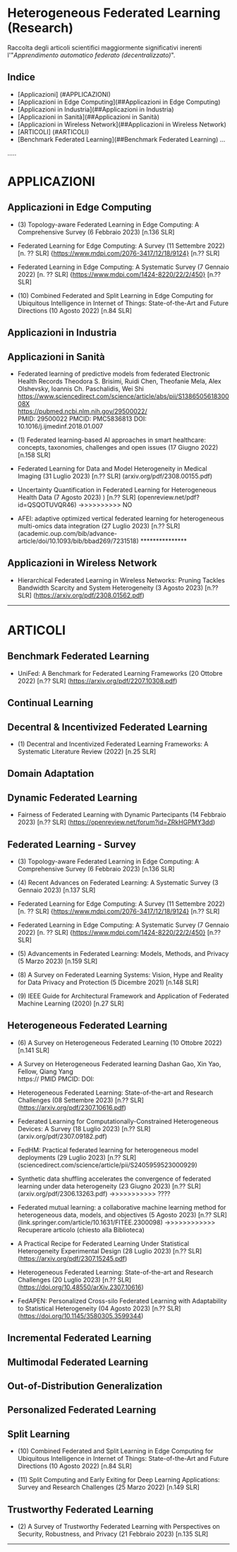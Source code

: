 # Heterogeneous Federated Learning (Research)
Raccolta degli articoli scientifici maggiormente significativi inerenti l'"_Apprendimento automatico federato (decentralizzato)_".
 
## Indice

* [Applicazioni] (#APPLICAZIONI)
* [Applicazioni in Edge Computing](##Applicazioni in Edge Computing)
* [Applicazioni in Industria](##Applicazioni in Industria)
* [Applicazioni in Sanità](##Applicazioni in Sanità)
* [Applicazioni in Wireless Network](##Applicazioni in Wireless Network)
* [ARTICOLI] (#ARTICOLI)
* [Benchmark Federated Learning](##Benchmark Federated Learning)
...

.....


# APPLICAZIONI

## Applicazioni in Edge Computing

* (3) Topology-aware Federated Learning in Edge Computing: A Comprehensive Survey (6 Febbraio 2023) [n.136 SLR]

* Federated Learning for Edge Computing: A Survey (11 Settembre 2022) [n. ?? SLR] {https://www.mdpi.com/2076-3417/12/18/9124} [n.?? SLR]

* Federated Learning in Edge Computing: A Systematic Survey (7 Gennaio 2022) [n. ?? SLR] {https://www.mdpi.com/1424-8220/22/2/450} [n.?? SLR]

* (10) Combined Federated and Split Learning in Edge Computing for Ubiquitous Intelligence in Internet of Things: State-of-the-Art and Future Directions (10 Agosto 2022) [n.84 SLR]


## Applicazioni in Industria


## Applicazioni in Sanità

* Federated learning of predictive models from federated Electronic Health Records
Theodora S. Brisimi, Ruidi Chen, Theofanie Mela, Alex Olshevsky, Ioannis Ch. Paschalidis, Wei Shi \
https://www.sciencedirect.com/science/article/abs/pii/S138650561830008X \
https://pubmed.ncbi.nlm.nih.gov/29500022/ \
PMID: 29500022 PMCID: PMC5836813 DOI: 10.1016/j.ijmedinf.2018.01.007

* (1) Federated learning-based AI approaches in smart healthcare: concepts, taxonomies, challenges and open issues (17 Giugno 2022) [n.158 SLR]

* Federated Learning for Data and Model Heterogeneity in Medical Imaging (31 Luglio 2023) [n.?? SLR] (arxiv.org/pdf/2308.00155.pdf)

* Uncertainty Quantification in Federated Learning for Heterogeneous Health Data (7 Agosto 2023) ) [n.?? SLR] (openreview.net/pdf?id=QSQOTUVQR46)  ->>>>>>>>>> NO

* AFEI: adaptive optimized vertical federated learning for heterogeneous multi-omics data integration (27 Luglio 2023) [n.?? SLR] (academic.oup.com/bib/advance-article/doi/10.1093/bib/bbad269/7231518) ***************


## Applicazioni in Wireless Network

* Hierarchical Federated Learning in Wireless Networks: Pruning Tackles Bandwidth Scarcity and System Heterogeneity (3 Agosto 2023) [n.?? SLR] (https://arxiv.org/pdf/2308.01562.pdf)



-------------

# ARTICOLI

## Benchmark Federated Learning

* UniFed: A Benchmark for Federated Learning Frameworks (20 Ottobre 2022) [n.?? SLR] (https://arxiv.org/pdf/2207.10308.pdf)


## Continual Learning

## Decentral & Incentivized Federated Learning

* (1) Decentral and Incentivized Federated Learning Frameworks: A Systematic Literature Review (2022) [n.25 SLR]


## Domain Adaptation

## Dynamic Federated Learning

* Fairness of Federated Learning with Dynamic Partecipants (14 Febbraio 2023) [n.?? SLR] (https://openreview.net/forum?id=ZRkHGPMY3dd)


## Federated Learning - Survey

* (3) Topology-aware Federated Learning in Edge Computing: A Comprehensive Survey (6 Febbraio 2023) [n.136 SLR]

* (4) Recent Advances on Federated Learning: A Systematic Survey (3 Gennaio 2023) [n.137 SLR]

* Federated Learning for Edge Computing: A Survey (11 Settembre 2022) [n. ?? SLR] {https://www.mdpi.com/2076-3417/12/18/9124} [n.?? SLR]

* Federated Learning in Edge Computing: A Systematic Survey (7 Gennaio 2022) [n. ?? SLR] {https://www.mdpi.com/1424-8220/22/2/450} [n.?? SLR]

* (5) Advancements in Federated Learning: Models, Methods, and Privacy (5 Marzo 2023) [n.159 SLR]

* (8) A Survey on Federated Learning Systems: Vision, Hype and Reality for Data Privacy and Protection (5 Dicembre 2021) [n.148 SLR]

* (9) IEEE Guide for Architectural Framework and Application of Federated Machine Learning (2020) [n.27 SLR]


## Heterogeneous Federated Learning

* (6) A Survey on Heterogeneous Federated Learning (10 Ottobre 2022) [n.141 SLR]

* A Survey on Heterogeneous Federated learning
Dashan Gao, Xin Yao, Fellow, Qiang Yang \
https://
PMID  PMCID:  DOI:

* Heterogeneous Federated Learning: State-of-the-art and Research Challenges (08 Settembre 2023) [n.?? SLR] (https://arxiv.org/pdf/2307.10616.pdf)

* Federated Learning for Computationally-Constrained Heterogeneous Devices: A Survey (18 Luglio 2023) [n.?? SLR] (arxiv.org/pdf/2307.09182.pdf)

* FedHM: Practical federated learning for heterogeneous model deployments (29 Luglio 2023) [n.?? SLR] (sciencedirect.com/science/article/pii/S2405959523000929)

* Synthetic data shuffling accelerates the convergence of federated learning under data heterogeneity (23 Giugno 2023) [n.?? SLR] (arxiv.org/pdf/2306.13263.pdf) ->>>>>>>>>>> ????

* Federated mutual learning: a collaborative machine learning method for heterogeneous data, models, and objectives (5 Agosto 2023) [n.?? SLR] (link.springer.com/article/10.1631/FITEE.2300098) ->>>>>>>>>>>> Recuperare articolo (chiesto alla Biblioteca)

* A Practical Recipe for Federated Learning Under Statistical Heterogeneity Experimental Design (28 Luglio 2023) [n.?? SLR] (https://arxiv.org/pdf/2307.15245.pdf)

* Heterogeneous Federated Learning: State-of-the-art and Research Challenges (20 Luglio 2023) [n.?? SLR] (https://doi.org/10.48550/arXiv.2307.10616)

* FedAPEN: Personalized Cross-silo Federated Learning with Adaptability to Statistical Heterogeneity (04 Agosto 2023) [n.?? SLR] (https://doi.org/10.1145/3580305.3599344)


## Incremental Federated Learning

## Multimodal Federated Learning

## Out-of-Distribution Generalization

## Personalized Federated Learning

## Split Learning

* (10) Combined Federated and Split Learning in Edge Computing for Ubiquitous Intelligence in Internet of Things: State-of-the-Art and Future Directions (10 Agosto 2022) [n.84 SLR]

* (11) Split Computing and Early Exiting for Deep Learning Applications: Survey and Research Challenges (25 Marzo 2022) [n.149 SLR]


## Trustworthy Federated Learning

* (2) A Survey of Trustworthy Federated Learning with Perspectives on Security, Robustness, and Privacy (21 Febbraio 2023) [n.135 SLR]


-------------------

